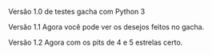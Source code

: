 Versão 1.0 de testes gacha com Python 3

Versão 1.1
Agora você pode ver os desejos feitos no gacha.

Versão 1.2
Agora com os pits de 4 e 5 estrelas certo.
